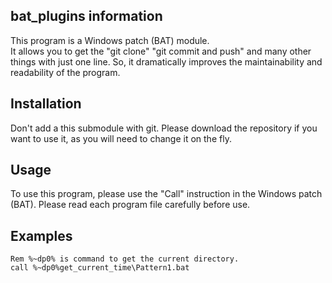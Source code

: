 ## bat_plugins information
This program is a Windows patch (BAT) module.  
It allows you to get the "git clone" "git commit and push" and many other things with just one line.
So, it dramatically improves the maintainability and readability of the program.

## Installation
Don't add a this submodule with git.
Please download the repository if you want to use it, as you will need to change it on the fly.

## Usage
To use this program, please use the "Call" instruction in the Windows patch (BAT).
Please read each program file carefully before use.

## Examples
```BTA
Rem %~dp0% is command to get the current directory.
call %~dp0%get_current_time\Pattern1.bat
```
